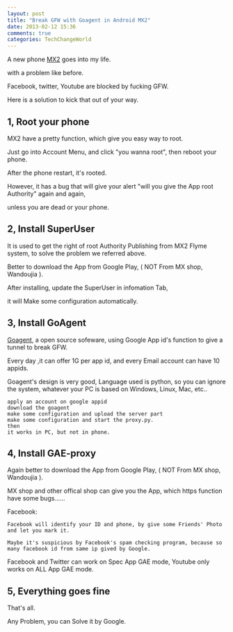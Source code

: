 ```yaml
---
layout: post
title: "Break GFW with Goagent in Android MX2"
date: 2013-02-12 15:36
comments: true
categories: TechChangeWorld
---
```


A new phone [MX2](http://www.meizu.com/products/mx2fun.html) goes into my life.

with a problem like before.

Facebook, twitter, Youtube are blocked by fucking GFW.

Here is a solution to kick that out of your way.

1, Root your phone
----------

MX2 have a pretty function, which give you easy way to root.

<!-- more -->

Just go into Account Menu, and click "you wanna root", then reboot your phone.

After the phone restart, it's rooted.

However, it has a bug that will give your alert "will you give the App root Authority" again and again,

unless you are dead or your phone.

2, Install SuperUser
-------------

It is used to get the right of root Authority Publishing from MX2 Flyme system, to solve the problem we referred above.

Better to download the App from Google Play, ( NOT From MX shop, Wandoujia ).

After installing, update the SuperUser in infomation Tab,

it will Make some configuration automatically.


3, Install GoAgent
---------------
[Goagent](https://code.google.com/p/goagent/), a open source sofeware, using Google App id's function to give a tunnel to break GFW.  

Every day ,it can offer 1G per app id, and every Email account can have 10 appids.

Goagent's design is very good, Language used is python, so you can ignore the system, whatever your PC is based on Windows, Linux, Mac, etc..

    apply an account on google appid
    download the goagent
    make some configuration and upload the server part
    make some configuration and start the proxy.py.
    then
    it works in PC, but not in phone.

4, Install GAE-proxy
-----------------

Again better to download the App from Google Play, ( NOT From MX shop, Wandoujia ).

MX shop and other offical shop can give you the App, which https function have some bugs......

Facebook:

    Facebook will identify your ID and phone, by give some Friends' Photo and let you mark it.

    Maybe it's suspicious by Facebook's spam checking program, because so many facebook id from same ip gived by Google. 

Facebook and Twitter can work on Spec App GAE mode, Youtube only works on ALL App GAE mode.

5, Everything goes fine
------------------

That's all.

Any Problem, you can Solve it by Google.





